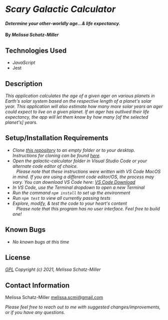 # _Scary Galactic Calculator_

#### _Determine your other-worldly age...& life expectancy._

#### By _**Melissa Schatz-Miller**_

## Technologies Used

* _JavaScript_
* Jest

## Description

_This application calculates the age of a given ager on various planets in Earth's solar system based on the respective length of a planet's solar year. This application will also estimate how many more solar years an ager could expect to live on a given planet. If an ager has outlived their life expectancy, the app will let them know by how many [of the selected planet's] years._

## Setup/Installation Requirements

* _Clone [this repository](https://github.com/tigertiger/scary-galactic-calculator) to an empty folder or to your desktop.  
Instructions for cloning can be found [here](https://docs.github.com/en/github/creating-cloning-and-archiving-repositories/cloning-a-repository-from-github/cloning-a-repository)._
* _Open the galactic-calculator folder in Visual Studio Code or your alternate code editor of choice._  
&nbsp;&nbsp; _Please note that these instructions were written with VS Code MacOS in mind. If you are using a different code editor/OS, the process may vary. You can download VS Code here: [VS Code Download](https://code.visualstudio.com/download)_
* _In VS Code, use the Terminal dropdown to open a new Terminal_
* _Run the command ```npm install``` to set up the environment_
* _Run ```npm test``` to view all currently passing tests_
* _Explore, modify, & test the code to your heart's content_  
&nbsp;&nbsp; _Please note that this program has no user interface. Feel free to build one!_

## Known Bugs

* _No known bugs at this time_

## License

_[GPL](https://opensource.org/licenses/gpl-license)_
_Copyright (c) 2021, Melissa Schatz-Miller_

## Contact Information

Melissa Schatz-Miller <melissa.scmi@gmail.com>  

_Please feel free to reach out to me with suggested changes/improvements, or if you have any questions._